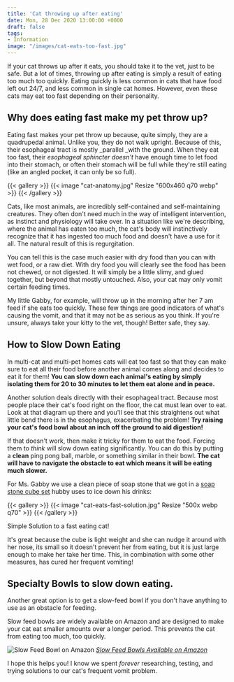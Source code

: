 ```yaml
---
title: 'Cat throwing up after eating'
date: Mon, 28 Dec 2020 13:00:00 +0000
draft: false
tags:
- Information
image: "/images/cat-eats-too-fast.jpg"
---
```


If your cat throws up after it eats, you should take it to the vet, just to be safe. But a lot of times, throwing up after eating is simply a result of eating too much too quickly. Eating quickly is less common in cats that have food left out 24/7, and less common in single cat homes. However, even these cats may eat too fast depending on their personality.

Why does eating fast make my pet throw up?
------------------------------------------

Eating fast makes your pet throw up because, quite simply, they are a quadrupedal animal. Unlike you, they do not walk upright. Because of this, their esophageal tract is mostly _parallel _with the ground. When they eat too fast, their _esophageal sphincter doesn't_ have enough time to let food into their stomach, or often their stomach will be full while they're still eating (like an angled pocket, it can only be so full).

{{< gallery >}}
	{{< image "cat-anatomy.jpg" Resize "600x460 q70 webp" >}}
{{< /gallery >}}

Cats, like most animals, are incredibly self-contained and self-maintaining creatures. They often don't need much in the way of intelligent intervention, as instinct and physiology will take over. In a situation like we're describing, where the animal has eaten too much, the cat's body will instinctively recognize that it has ingested too much food and doesn't have a use for it all. The natural result of this is regurgitation.

You can tell this is the case much easier with dry food than you can with wet food, or a raw diet. With dry food you will clearly see the food has been not chewed, or not digested. It will simply be a little slimy, and glued together, but beyond that mostly untouched. Also, your cat may only vomit certain feeding times.

My little Gabby, for example, will throw up in the morning after her 7 am feed if she eats too quickly. These few things are good indicators of what's causing the vomit, and that it may not be as serious as you think. If you're unsure, always take your kitty to the vet, though! Better safe, they say.

How to Slow Down Eating
-----------------------

In multi-cat and multi-pet homes cats will eat too fast so that they can make sure to eat all their food before another animal comes along and decides to eat it for them! **You can slow down each animal's eating by simply isolating them for 20 to 30 minutes to let them eat alone and in peace.**

Another solution deals directly with their esophageal tract. Because most people place their cat's food right on the floor, the cat must lean over to eat. Look at that diagram up there and you'll see that this straightens out what little bend there is in the esophagus, exacerbating the problem! **Try raising your cat's food bowl about an inch off the ground to aid digestion!**

If that doesn't work, then make it tricky for them to eat the food. Forcing them to _think_ will slow down eating significantly. You can do this by putting a **clean** ping pong ball, marble, or something similar in their bowl. **The cat will have to navigate the obstacle to eat which means it will be eating much slower.**

For Ms. Gabby we use a clean piece of soap stone that we got in a [soap stone cube set](http://amzn.to/1Skul8v) hubby uses to ice down his drinks:

{{< gallery >}}
	{{< image "cat-eats-fast-solution.jpg" Resize "500x webp q70" >}}
{{< /gallery >}}

Simple Solution to a fast eating cat!

It's great because the cube is light weight and she can nudge it around with her nose, its small so it doesn't prevent her from eating, but it is just large enough to make her take her time. This, in combination with some other measures, has cured her frequent vomiting!

Specialty Bowls to slow down eating.
------------------------------------

Another great option is to get a slow-feed bowl if you don't have anything to use as an obstacle for feeding.

Slow feed bowls are widely available on Amazon and are designed to make your cat eat smaller amounts over a longer period. This prevents the cat from eating too much, too quickly.

![Slow Feed Bowl on Amazon](https://m.media-amazon.com/images/I/61u8WalmqQL._AC_SX466_.jpg) *[Slow Feed Bowls Available on Amazon](https://amzn.to/3y6gJcx)*

I hope this helps you! I know we spent _forever_ researching, testing, and trying solutions to our cat's frequent vomit problem.